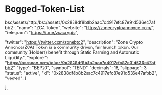 # Bogged-Token-List
bsc/assets/http:/bsc/assets/0x2838df8b8b2aac7c4917efc87e91d536e47afbb2
 { "name": "ZCA Token",
 "website": "https://zonecryptoannonce.com/",
 "telegram": "https://t.me/zcacrypto",

"twitter": "https://twitter.com/zonebtc2",
"description": "Zone Crypto Annonce(ZCA) Token is a community driven, fair launch token. Our community (Holders) benefit through Static Farming and Automatic Liquidity.",
"explorer": "https://bscscan.com/token/0x2838df8b8b2aac7c4917efc87e91d536e47afbb2",
"type": "BEP20",
"symbol": "TEND",
"decimals": 18,
"slippage": 3,
"status": "active",
"id": "0x2838df8b8b2aac7c4917efc87e91d536e47afbb2",
"vested": [

],
